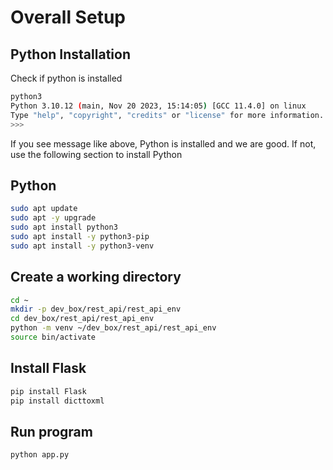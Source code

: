 # Overall Setup



## Python Installation

Check if python is installed

```bash
python3
Python 3.10.12 (main, Nov 20 2023, 15:14:05) [GCC 11.4.0] on linux
Type "help", "copyright", "credits" or "license" for more information.
>>>
```
If you see message like above, Python is installed and we are good. If not, use the following section to install Python
## Python

```bash
sudo apt update
sudo apt -y upgrade
sudo apt install python3
sudo apt install -y python3-pip
sudo apt install -y python3-venv
```

## Create a working directory
```bash
cd ~
mkdir -p dev_box/rest_api/rest_api_env
cd dev_box/rest_api/rest_api_env
python -m venv ~/dev_box/rest_api/rest_api_env
source bin/activate
```

## Install Flask
```bash
pip install Flask
pip install dicttoxml
```

## Run program
```bash
python app.py
```
